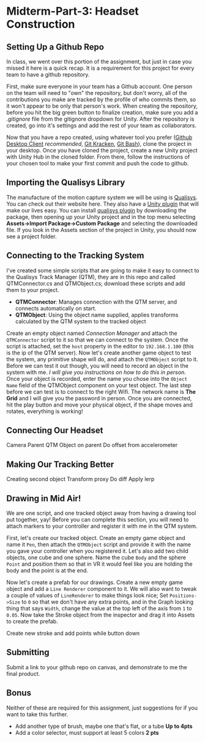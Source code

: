 # Midterm-Part-3: Headset Construction

## Setting Up a Github Repo
In class, we went over this portion of the assignment, but just in case you missed it here is a quick recap. It is a requirement for this project for every team to have a github repository.

First, make sure everyone in your team has a Github account. One person on the team will need to "own" the repository, but don't worry, all of the contributions you make are tracked by the profile of who commits them, so it won't appear to be only that person's work. When creating the repository, before you hit the big green button to finalize creation, make sure you add a *.gitignore* file from the gitignore dropdown for Unity. After the repository is created, go into it's settings and add the rest of your team as collaborators.

Now that you have a repo created, using whatever tool you prefer ([Github Desktop Client](https://desktop.github.com/) *recommended*, [Git Kracken](https://www.gitkraken.com/), [Git Bash](https://git-scm.com/downloads)), clone the project in your desktop. Once you have cloned the project, create a new Unity project with Unity Hub in the cloned folder. From there, follow the instructions of your chosen tool to make your first commit and push the code to github.

## Importing the Qualisys Library
The manufacture of the motion capture system we will be using is [Qualisys](https://www.qualisys.com/). You can check out their website here. They also have a [Unity plugin](https://www.qualisys.com/software/unity/) that will make our lives easy. You can install [qualisys plugin](http://www.qualisys.com/download/Qualisys-Real-Time-Streaming.unitypackage) by downloading the package, then opening up your Unity project and in the top menu selecting **Assets->Import Package->Custom Package** and selecting the downloaded file. If you look in the Assets section of the project in Unity, you should now see a project folder.

## Connecting to the Tracking System
I've created some simple scripts that are going to make it easy to connect to the Qualisys Track Manager (QTM), they are in this repo and called QTMConnector.cs and QTMObject.cs; download these scripts and add them to your project.
- **QTMConnector**: Manages connection with the QTM server, and connects automatically on start.
- **QTMObject**: Using the object name supplied, applies transforms calculated by the QTM system to the tracked object

Create an empty object named *Connection Manager* and attach the `QTMConnector` script to it so that we can connect to the system. Once the script is attached, set the `host` property in the editor to `192.168.1.100` (this is the ip of the QTM server). Now let's create another game object to test the system, any primitive shape will do, and attach the `QTMObject` script to it. Before we can test it out though, you will need to record an object in the system with me. *I will give you instructions on how to do this in person.* Once your object is recorded, enter the name you chose into the `Object Name` field of the QTMObject component on your test object. The last step before we can test is to connect to the right Wifi. The network name is **The Grid** and I will give you the password in person. Once you are connected, hit the play button and move your physical object, if the shape moves and rotates, everything is working!

## Connecting Our Headset
Camera Parent
QTM Object on parent
Do offset from accelerometer

## Making Our Tracking Better
Creating second object Transform proxy
Do diff
Apply lerp

## Drawing in Mid Air!
We are one script, and one tracked object away from having a drawing tool put together, yay! Before you can complete this section, you will need to attach markers to your controller and register it with me in the QTM system.

First, let's create our tracked object. Create an empty game object and name it `Pen`, then attach the `QTMObject` script and provide it with the name you gave your controller when you registered it. Let's also add two child objects, one cube and one sphere. Name the cube `Body` and the sphere `Point` and position them so that in VR it would feel like you are holding the body and the point is at the end.

Now let's create a prefab for our drawings. Create a new empty game object and add a `Line Renderer` component to it. We will also want to tweak a couple of values of `LineRenderer` to make things look nice; Set `Positions->Size` to `0` so that we don't have any extra points, and in the Graph looking thing that says `Width`, change the value at the top left of the axis from `1` to `0.05`. Now take the Stroke object from the inspector and drag it into Assets to create the prefab.

Create new stroke and add points while button down

## Submitting
Submit a link to your github repo on canvas, and demonstrate to me the final product.

## Bonus
Neither of these are required for this assignment, just suggestions for if you want to take this further.
- Add another type of brush, maybe one that's flat, or a tube **Up to 4pts**
- Add a color selector, must support at least 5 colors **2 pts**
